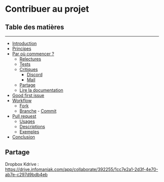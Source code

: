 # Contribuer au projet

## Table des matières

---

- [Introduction](#introduction)
- [Principes](#principes)
- [Par où commencer ?](#par-où-commencer-?)
  - [Relectures](#relectures)
  - [Tests](#tests)
  - [Critiques](#critiques)
    - [Discord](#discord)
    - [Mail](#mail)
  - [Partage](#partage)
  - [Lire la documentation](#lire-la-documentation)
 - [Good first issue](#good-first-issue)
- [Workflow](#workflow)
  - [Fork](#fork)
  - [Branche](#branche)
  - [Commit](#commit)
- [Pull request](#pull-request)
  - [Usages](#usages)
  - [Descriptions](#descriptions)
  - [Exemples](#exemples)
- [Conclusion](#conclusion)


## Partage 

Dropbox Kdrive : https://drive.infomaniak.com/app/collaborate/392255/1cc7e2a1-2d3f-4e70-ab7e-c297d9bdb4eb

